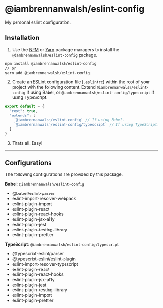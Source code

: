# @iambrennanwalsh/eslint-config

My personal eslint configuration.

## Installation

1. Use the [NPM](https://npmjs.com) or [Yarn](https://yarnpkg.com/) package managers to install the `@iambrennanwalsh/eslint-config` package.

```bash
npm install @iambrennanwalsh/eslint-config
// or
yarn add @iambrennanwalsh/eslint-config
```

2. Create an ESLint configuration file (`.eslintrc`) within the root of your project with the following content. Extend `@iambrennanwalsh/eslint-config` if using Babel, or `@iambrennanwalsh/eslint-config/typescript` if using TypeScript.

```js
export default = {
  "root": true,
  "extends": [
    `@iambrennanwalsh/eslint-config` // If using Babel.
    `@iambrennanwalsh/eslint-config/typescript` // If using TypeScript.
  ]
}
```

3. Thats all. Easy!

---

## Configurations

The following configurations are provided by this package.

**Babel**: `@iambrennanwalsh/eslint-config`

- @babel/eslint-parser
- eslint-import-resolver-webpack
- eslint-plugin-import
- eslint-plugin-react  
- eslint-plugin-react-hooks  
- eslint-plugin-jsx-a11y
- eslint-plugin-jest
- eslint-plugin-testing-library
- eslint-plugin-prettier

**TypeScript**: `@iambrennanwalsh/eslint-config/typescript`

- @typescript-eslint/parser
- @typescript-eslint/eslint-plugin
- eslint-import-resolver-typescript
- eslint-plugin-react  
- eslint-plugin-react-hooks  
- eslint-plugin-jsx-a11y
- eslint-plugin-jest
- eslint-plugin-testing-library
- eslint-plugin-import
- eslint-plugin-prettier
